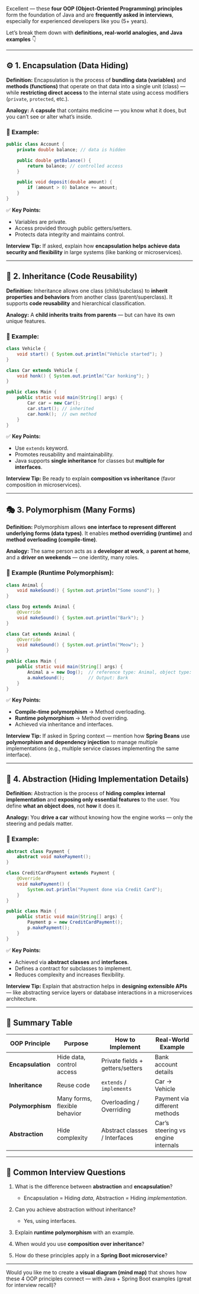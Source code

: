 Excellent — these **four OOP (Object-Oriented Programming) principles** form the foundation of Java and are **frequently asked in interviews**, especially for experienced developers like you (5+ years).

Let’s break them down with **definitions, real-world analogies, and Java examples** 👇

---

## ⚙️ **1. Encapsulation (Data Hiding)**

**Definition:**
Encapsulation is the process of **bundling data (variables)** and **methods (functions)** that operate on that data into a single unit (class) — while **restricting direct access** to the internal state using access modifiers (`private`, `protected`, etc.).

**Analogy:**
A **capsule** that contains medicine — you know what it does, but you can’t see or alter what’s inside.

### 🧩 Example:

```java
public class Account {
    private double balance; // data is hidden

    public double getBalance() {
        return balance; // controlled access
    }

    public void deposit(double amount) {
        if (amount > 0) balance += amount;
    }
}
```

✅ **Key Points:**

- Variables are private.
- Access provided through public getters/setters.
- Protects data integrity and maintains control.

**Interview Tip:**
If asked, explain how **encapsulation helps achieve data security and flexibility** in large systems (like banking or microservices).

---

## 🧬 **2. Inheritance (Code Reusability)**

**Definition:**
Inheritance allows one class (child/subclass) to **inherit properties and behaviors** from another class (parent/superclass).
It supports **code reusability** and hierarchical classification.

**Analogy:**
A **child inherits traits from parents** — but can have its own unique features.

### 🧩 Example:

```java
class Vehicle {
    void start() { System.out.println("Vehicle started"); }
}

class Car extends Vehicle {
    void honk() { System.out.println("Car honking"); }
}

public class Main {
    public static void main(String[] args) {
        Car car = new Car();
        car.start(); // inherited
        car.honk();  // own method
    }
}
```

✅ **Key Points:**

- Use `extends` keyword.
- Promotes reusability and maintainability.
- Java supports **single inheritance** for classes but **multiple for interfaces**.

**Interview Tip:**
Be ready to explain **composition vs inheritance** (favor composition in microservices).

---

## 🎭 **3. Polymorphism (Many Forms)**

**Definition:**
Polymorphism allows **one interface to represent different underlying forms (data types)**.
It enables **method overriding (runtime)** and **method overloading (compile-time)**.

**Analogy:**
The same person acts as a **developer at work**, a **parent at home**, and a **driver on weekends** — one identity, many roles.

### 🧩 Example (Runtime Polymorphism):

```java
class Animal {
    void makeSound() { System.out.println("Some sound"); }
}

class Dog extends Animal {
    @Override
    void makeSound() { System.out.println("Bark"); }
}

class Cat extends Animal {
    @Override
    void makeSound() { System.out.println("Meow"); }
}

public class Main {
    public static void main(String[] args) {
        Animal a = new Dog();  // reference type: Animal, object type: Dog
        a.makeSound();         // Output: Bark
    }
}
```

✅ **Key Points:**

- **Compile-time polymorphism** → Method overloading.
- **Runtime polymorphism** → Method overriding.
- Achieved via inheritance and interfaces.

**Interview Tip:**
If asked in Spring context — mention how **Spring Beans** use **polymorphism and dependency injection** to manage multiple implementations (e.g., multiple service classes implementing the same interface).

---

## 🧱 **4. Abstraction (Hiding Implementation Details)**

**Definition:**
Abstraction is the process of **hiding complex internal implementation** and **exposing only essential features** to the user.
You define **what an object does**, not **how** it does it.

**Analogy:**
You **drive a car** without knowing how the engine works — only the steering and pedals matter.

### 🧩 Example:

```java
abstract class Payment {
    abstract void makePayment();
}

class CreditCardPayment extends Payment {
    @Override
    void makePayment() {
        System.out.println("Payment done via Credit Card");
    }
}

public class Main {
    public static void main(String[] args) {
        Payment p = new CreditCardPayment();
        p.makePayment();
    }
}
```

✅ **Key Points:**

- Achieved via **abstract classes** and **interfaces**.
- Defines a contract for subclasses to implement.
- Reduces complexity and increases flexibility.

**Interview Tip:**
Explain that abstraction helps in **designing extensible APIs** — like abstracting service layers or database interactions in a microservices architecture.

---

## 🧩 Summary Table

| OOP Principle     | Purpose                       | How to Implement                 | Real-World Example                 |
| ----------------- | ----------------------------- | -------------------------------- | ---------------------------------- |
| **Encapsulation** | Hide data, control access     | Private fields + getters/setters | Bank account details               |
| **Inheritance**   | Reuse code                    | `extends` / `implements`         | Car → Vehicle                      |
| **Polymorphism**  | Many forms, flexible behavior | Overloading / Overriding         | Payment via different methods      |
| **Abstraction**   | Hide complexity               | Abstract classes / Interfaces    | Car’s steering vs engine internals |

---

## 🧠 Common Interview Questions

1. What is the difference between **abstraction** and **encapsulation**?

   - Encapsulation = Hiding _data_, Abstraction = Hiding _implementation_.

2. Can you achieve abstraction without inheritance?

   - Yes, using interfaces.

3. Explain **runtime polymorphism** with an example.
4. When would you use **composition over inheritance**?
5. How do these principles apply in a **Spring Boot microservice**?

---

Would you like me to create a **visual diagram (mind map)** that shows how these 4 OOP principles connect — with Java + Spring Boot examples (great for interview recall)?
